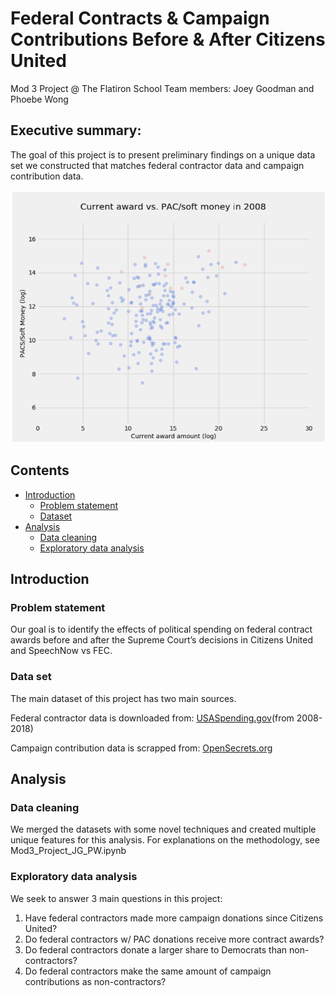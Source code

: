 # Federal Contracts & Campaign Contributions Before & After Citizens United

Mod 3 Project @ The Flatiron School 
Team members: Joey Goodman and Phoebe Wong

## Executive summary:

The goal of this project is to present preliminary findings on a unique data set we constructed that matches federal contractor data and campaign contribution data.

![alt text](https://github.com/yontartu/citizens-united/blob/master/img/award_vs_pac_soft.gif) 


## Contents

- [Introduction](#Introduction)
    - [Problem statement](#Problem-statement)
    - [Dataset](#Dataset)
- [Analysis](#Analysis)
    - [Data cleaning](#Data-cleaning)
    - [Exploratory data analysis](#Exploratory-data-analysis)

## Introduction

### Problem statement

Our goal is to identify the effects of political spending on federal contract awards before and after the Supreme Court’s decisions in Citizens United and SpeechNow vs FEC.

### Data set

The main dataset of this project has two main sources. 

Federal contractor data is downloaded from:
[USASpending.gov](https://www.usaspending.gov/#/download_center/award_data_archive)(from 2008-2018)

Campaign contribution data is scrapped from:
[OpenSecrets.org](https://www.opensecrets.org/orgs/methodology.php)

## Analysis

### Data cleaning

We merged the datasets with some novel techniques and created multiple unique features for this analysis. For explanations on the methodology, see Mod3_Project_JG_PW.ipynb 

### Exploratory data analysis

We seek to answer 3 main questions in this project: 
1. Have federal contractors made more campaign donations since Citizens United?
2. Do federal contractors w/ PAC donations receive more contract awards?
3. Do federal contractors donate a larger share to Democrats than non-contractors?
4. Do federal contractors make the same amount of campaign contributions as non-contractors?